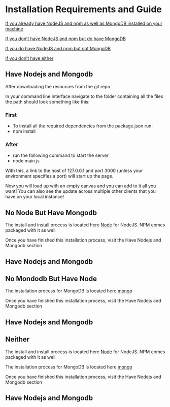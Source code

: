 # Installation Requirements and Guide

[If you already have NodeJS and npm as well as MongoDB installed on your machine](#have-nodejs-and-mongodb)

[If you don’t have NodeJS and npm but do have MongoDB](#no-node-but-have-mongodb)

[If you do have NodeJS and npm but not MongoDB](#no-mongodb-but-have-node)

[If you don’t have either](#neither)



## Have Nodejs and Mongodb
After downloading the resources from the git repo

In your command line interface navigate to the folder containing all the files the path should look something like this:


### First
* To install all the required dependencies from the package.json run:
* npm install
### After
* run the following command to start the server
* node main.js



With this, a link to the host of 127.0.0.1 and port 3000 (unless your environment specifies a port) will start up the page.

Now you will load up with an empty canvas and you can add to it all you want! You can also see the update across multiple other clients that you have on your local instance!




## No Node But Have Mongodb

The install and install process is located here [Node](https://nodejs.org/en/download) for NodeJS. NPM comes packaged with it as well

Once you have finished this installation process, visit the Have Nodejs and Mongodb section

## Have Nodejs and Mongodb




## No Mondodb But Have Node
The installation process for MongoDB is located here [mongo](https://www.mongodb.com/docs/manual/installation/)

Once you have finished this installation process, visit the Have Nodejs and Mongodb section

## Have Nodejs and Mongodb




## Neither
The install and install process is located here [Node](https://nodejs.org/en/download) for NodeJS. NPM comes packaged with it as well

The installation process for MongoDB is located here [mongo](https://www.mongodb.com/docs/manual/installation/)

Once you have finished this installation process, visit the Have Nodejs and Mongodb section

## Have Nodejs and Mongodb
